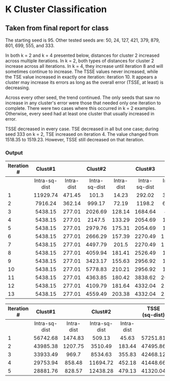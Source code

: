 # K Cluster Classification

## Taken from final report for class
The starting seed is 95. Other tested seeds are: 50, 24, 127, 421, 379, 879, 801, 699, 555, and 333.

In both k = 2 and k = 4 presented below, distances for cluster 2 increased across multiple iterations. In k = 2, both types of distances for cluster 2 increase across all iterations. In k = 4, they increase until iteration 8 and will sometimes continue to increase. The TSSE values never increased, while the TSE value increased in exactly one iteration: iteration 10. It appears a cluster may increase its errors as long as the overall error (TSSE, at least) is decreasing.

Across every other seed, the trend continued. The only seeds that saw no increase in any cluster's error were those that needed only one iteration to complete. There were two cases where this occurred in k = 2 examples. Otherwise, every seed had at least one cluster that usually increased in error.

TSSE decreased in every case. TSE decreased in all but one case; during seed 333 on k = 2, TSE increased on iteration 4. The value changed from 1518.35 to 1519.23. However, TSSE still decreased on that iteration.

### Output

| Iteration # |	Clust#1       |            | Clust#2       |            | Clust#3       |            | Clust#4       |            | TSSE (sq-dist) | TSE (dist) |
| ----------- |:-------------:|:----------:|:-------------:|:----------:|:-------------:|:----------:|:-------------:|:----------:|:--------------:| ----------:|
|             |	Intra-sq-dist | Intra-dist | Intra-sq-dist | Intra-dist | Intra-sq-dist | Intra-dist | Intra-sq-dist | Intra-dist |                |            |
| 1           | 11929.74      | 471.45     | 101.3         | 14.23      | 292.02        | 32.55      | 20059.25      | 598.84     | 32382.3        | 1117.08    |
| 2           | 7916.24       | 362.14     | 999.17        | 72.19      | 1198.2        | 61.89      | 16134.06      | 506.52     | 26247.67       | 1002.75    |
| 3           | 5438.15       | 277.01     | 2026.69       | 128.14     | 1684.64       | 87.4       | 14966.32      | 471.31     | 24115.8        | 963.86     |
| 4           | 5438.15       | 277.01     | 2147.5        | 133.29     | 2054.69       | 105.3      | 13842.04      | 436.45     | 23482.38       | 952.06     |
| 5           | 5438.15       | 277.01     | 2979.76       | 175.31     | 2054.69       | 105.3      | 12138.31      | 375.93     | 22610.91       | 933.56     |
| 6           | 5438.15       | 277.01     | 2666.29       | 157.39     | 2270.49       | 121.99     | 12138.31      | 375.93     | 22513.23       | 932.32     |
| 7           | 5438.15       | 277.01     | 4497.79       | 201.5      | 2270.49       | 121.99     | 9936.72       | 330.67     | 22143.14       | 931.17     |
| 8           | 5438.15       | 277.01     | 4059.94       | 181.41     | 2526.49       | 139.9      | 9936.72       | 330.67     | 21961.29       | 928.99     |
| 9           | 5438.15       | 277.01     | 3423.17       | 155.63     | 2956.92       | 160.2      | 9936.72       | 330.67     | 21754.95       | 923.52     |
| 10          | 5438.15       | 277.01     | 5778.83       | 210.21     | 2956.92       | 160.2      | 7048.39       | 280.85     | 21222.3        | 928.27     |
| 11          | 5438.15       | 277.01     | 4363.85       | 180.42     | 3838.62       | 203.83     | 6111.6        | 253.36     | 19752.21       | 914.62     |
| 12          | 5438.15       | 277.01     | 4109.79       | 181.64     | 4332.04       | 224.74     | 4677.52       | 219.34     | 18557.49       | 902.73     |
| 13          | 5438.15       | 277.01     | 4559.49       | 203.38     | 4332.04       | 224.74     | 4075.21       | 197.47     | 18404.88       | 902.6      |

| Iteration # | Clust#1 |      | Clust#2 |     | TSSE (sq-dist) | TSE (dist) |
| ----------- |:-------------:|:----------:|:-------------:|:----------:|:--------------:| ----------:|
|             | Intra-sq-dist | Intra-dist | Intra-sq-dist | Intra-dist |                |            |
| 1           | 56742.68      | 1474.83    | 509.13        | 45.63      | 57251.81       | 1520.46    |
| 2           | 43985.38      | 1207.75    | 3510.49       | 183.44     | 47495.86       | 1391.2  |   
| 3           | 33933.49      | 969.7      | 8534.63       | 355.83     | 42468.12       | 1325.53 |   
| 4           | 29753.94      | 858.48     | 11694.72      | 452.18     | 41448.66       | 1310.66 |   
| 5           | 28881.76      | 828.57     | 12438.28      | 479.13     | 41320.04       | 1307.7  |
